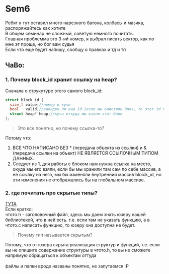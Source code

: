 # Sem6
Ребят я тут оставил много нарезного батона, колбасы и мазика, распоряжайтесь как хотите\
В общем семинар не сложный, советую немного почитать.\
Главная проблемма это 3-ий номер, я выбрал писать вектор, как по мне эт проще, но бог вам судья\
Если что еще будет напишу, сообщу о правках и тд и тп

## ЧаВо:
### 1. Почему block_id хранит ссылку на heap?
Сначала о струкутуре этого самого block_id:
``` c
struct block_id {
  size_t value;//номер в куче
  bool   valid;//валиден ли наш id (если мы очистили блок, то этот id более не валиден)
  struct heap* heap;//куча откуда мы взяли этот блок
};
```
> Это все понятно, но почему ссылка-то? 

Потому что:
1. ВСЕ ЧТО НАПИСАНО БЕЗ * (передача объекта из ссылки) и & (передача ссылки на объект) НЕ ЯВЛЯЕТСЯ ССЫЛОЧНЫМ ТИПОМ ДАННЫХ.
2. Следует из 1, для работы с блоком нам нужна ссылка на место, окуда мы его взяли, если бы мы хранили там сам по себе массив, а не ссылку на него, мы бы изменяли внутренний массив bloick_id, но эти изменения не отображались бы на глобальном массиве. 
### 2. где почитать про скрытые типы?
[ТУТА](https://stepik.org/lesson/408352/step/6)\
Если кратко:\
чтото.h - заголовочный файл, здесь мы даем знать юзеру нашей библиотекой, что в ней есть. т.е. если там не указать функцию, а в чтото.c написать функцию, то юзеру она доступна не будет.

>Почему тип называется скрытым?

Потому, что от юзера скрыта реализация структур и функций, т.е. если вы не опишите содержание структуры в чтото.h, то вы не сможете напрямую обращаться к объектам оттуда\
\
файлы и папки вроде названы понятно, не запутаемся :Р
